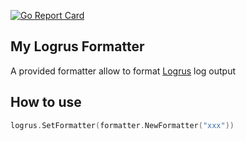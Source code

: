 [![Go Report Card](https://goreportcard.com/badge/github.com/klarkxy/logrus-formatter)](https://goreportcard.com/badge/github.com/klarkxy/logrus-formatter)
## My Logrus Formatter
A provided formatter allow to format [Logrus](https://github.com/sirupsen/logrus) log output

## How to use
```go
logrus.SetFormatter(formatter.NewFormatter("xxx"))
```